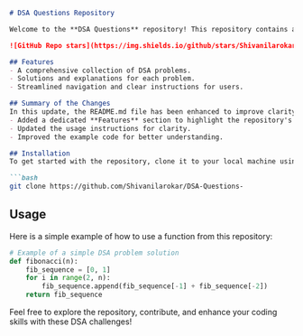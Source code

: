 ```markdown
# DSA Questions Repository

Welcome to the **DSA Questions** repository! This repository contains a collection of Data Structures and Algorithms (DSA) problems designed to help you enhance your coding skills.

![GitHub Repo stars](https://img.shields.io/github/stars/Shivanilarokar/DSA-Questions-) ![GitHub forks](https://img.shields.io/github/forks/Shivanilarokar/DSA-Questions-) ![GitHub issues](https://img.shields.io/github/issues/Shivanilarokar/DSA-Questions-)

## Features
- A comprehensive collection of DSA problems.
- Solutions and explanations for each problem.
- Streamlined navigation and clear instructions for users.

## Summary of the Changes
In this update, the README.md file has been enhanced to improve clarity and provide better guidance on using the repository. Key modifications include:
- Added a dedicated **Features** section to highlight the repository's offerings.
- Updated the usage instructions for clarity.
- Improved the example code for better understanding.

## Installation
To get started with the repository, clone it to your local machine using the following command:

```bash
git clone https://github.com/Shivanilarokar/DSA-Questions-
```

## Usage
Here is a simple example of how to use a function from this repository:

```python
# Example of a simple DSA problem solution
def fibonacci(n):
    fib_sequence = [0, 1]
    for i in range(2, n):
        fib_sequence.append(fib_sequence[-1] + fib_sequence[-2])
    return fib_sequence
```

Feel free to explore the repository, contribute, and enhance your coding skills with these DSA challenges!
```